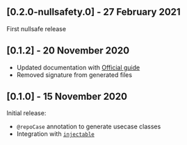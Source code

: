 ## [0.2.0-nullsafety.0] - 27 February 2021
First nullsafe release

## [0.1.2] - 20 November 2020
- Updated documentation with [Official guide](https://www.sandromaglione.com/2020/11/20/auto-generate-usecase-classes-from-your-repository-clean-architecture-flutter/)
- Removed signature from generated files

## [0.1.0] - 15 November 2020
Initial release:
- `@repoCase` annotation to generate usecase classes
- Integration with [`injectable`](https://pub.dev/packages/injectable)